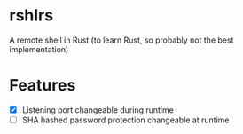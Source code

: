 # rshlrs
A remote shell in Rust (to learn Rust, so probably not the best implementation)

# Features
- [x] Listening port changeable during runtime
- [ ] SHA hashed password protection changeable at runtime
